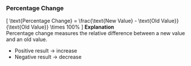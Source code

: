 <!-- Load MathJax -->
<script>
  window.MathJax = {
    tex: { inlineMath: [['$', '$'], ['\\(', '\\)']] },
    svg: { fontCache: 'global' }
  };
</script>
<script id="MathJax-script" async
  src="https://cdn.jsdelivr.net/npm/mathjax@3/es5/tex-mml-chtml.js">
</script>

### Percentage Change
\[
\text{Percentage Change} = 
\frac{\text{New Value} - \text{Old Value}}{\text{Old Value}} \times 100\%
\]
**Explanation**  
Percentage change measures the relative difference between a new value and an old value.  
- Positive result → increase  
- Negative result → decrease  
